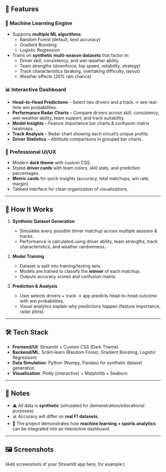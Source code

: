## 🚀 Features  

### 🔮 Machine Learning Engine  
- Supports **multiple ML algorithms**:  
  - Random Forest (default, best accuracy)  
  - Gradient Boosting  
  - Logistic Regression  
- Trains on **synthetic multi-season datasets** that factor in:  
  - Driver skill, consistency, and wet-weather ability  
  - Team strengths (downforce, top speed, reliability, strategy)  
  - Track characteristics (braking, overtaking difficulty, layout)  
  - Weather effects (20% rain chance)  

### 📊 Interactive Dashboard  
- **Head-to-Head Predictions** – Select two drivers and a track → see real-time win probabilities.  
- **Performance Radar Charts** – Compare drivers across skill, consistency, wet-weather ability, team support, and track suitability.  
- **Model Insights** – Feature importance bar charts & confusion matrix heatmaps.  
- **Track Analysis** – Radar chart showing each circuit’s unique profile.  
- **Driver Statistics** – Attribute comparisons in grouped bar charts.  

### 🎨 Professional UI/UX  
- Modern **dark theme** with custom CSS.  
- Styled **driver cards** with team colors, skill stats, and prediction percentages.  
- **Metric cards** for quick insights (accuracy, total matchups, win rate, margin).  
- Tabbed interface for clean organization of visualizations.  

---

## 🧠 How It Works  

1. **Synthetic Dataset Generation**  
   - Simulates every possible driver matchup across multiple seasons & tracks.  
   - Performance is calculated using driver ability, team strengths, track characteristics, and weather randomness.  

2. **Model Training**  
   - Dataset is split into training/testing sets.  
   - Models are trained to classify the **winner** of each matchup.  
   - Outputs accuracy scores and confusion matrix.  

3. **Prediction & Analysis**  
   - User selects drivers + track → app predicts head-to-head outcome with win probabilities.  
   - Visual analytics explain why predictions happen (feature importance, radar plots).  

---

## 🛠️ Tech Stack  

- **Frontend/UI**: Streamlit + Custom CSS (Dark Theme)  
- **Backend/ML**: Scikit-learn (Random Forest, Gradient Boosting, Logistic Regression)  
- **Data Simulation**: Python (Numpy, Pandas) for synthetic dataset generation  
- **Visualization**: Plotly (interactive) + Matplotlib + Seaborn  

---

## 📌 Notes  

- ⚠️ All data is **synthetic** (simulated for demonstration/educational purposes).  
- 📊 Accuracy will differ on **real F1 datasets**.  
- 🎯 The project demonstrates how **machine learning + sports analytics** can be integrated into an interactive dashboard.  

---

## 🖼️ Screenshots  

(Add screenshots of your Streamlit app here, for example:)  

